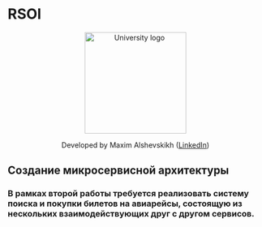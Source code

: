 # RSOI
<!-- UNIVERSITY LOGO -->
<div align="center">
  <a href="https://bmstu.ru">
    <img src="https://user-images.githubusercontent.com/67475107/225371733-8fd6f639-bf62-49bd-866c-4e08116fa20c.png" alt="University logo" height="200">
  </a>
  
  Developed by Maxim Alshevskikh (<a href="https://www.linkedin.com/in/maxim-alshevskikh-b473b42b3/">LinkedIn</a>)
  <br/>
</div>

<h2>Создание микросервисной архитектуры</h2>
<h3>В рамках второй работы требуется реализовать систему поиска и покупки билетов на авиарейсы, состоящую из нескольких взаимодействующих друг с другом сервисов.</h3>
